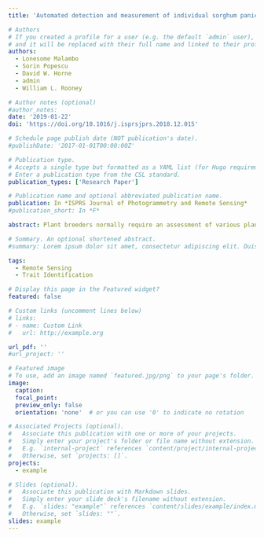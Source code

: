 ```yaml
---
title: 'Automated detection and measurement of individual sorghum panicles using density-based clustering of terrestrial lidar data'

# Authors
# If you created a profile for a user (e.g. the default `admin` user), write the username (folder name) here
# and it will be replaced with their full name and linked to their profile.
authors:
  - Lonesome Malambo
  - Sorin Popescu
  - David W. Horne
  - admin
  - William L. Rooney

# Author notes (optional)
#author_notes:
date: '2019-01-22'
doi: 'https://doi.org/10.1016/j.isprsjprs.2018.12.015'

# Schedule page publish date (NOT publication's date).
#publishDate: '2017-01-01T00:00:00Z'

# Publication type.
# Accepts a single type but formatted as a YAML list (for Hugo requirements).
# Enter a publication type from the CSL standard.
publication_types: ['Research Paper']

# Publication name and optional abbreviated publication name.
publication: In *ISPRS Journal of Photogrammetry and Remote Sensing*
#publication_short: In *F*

abstract: Plant breeders normally require an assessment of various plant traits to breed new crop varieties or improve processes in crop production. This assessment, generally referred to as plant phenotyping, often involves significant manual measurement, which creates a bottleneck in breeding programs. Using current high-density terrestrial laser scanning systems presents an opportunity to measure individual plants and organ-specific traits to support various crop improvement and agronomic initiatives. The main goal of this study was to assess the feasibility of applying terrestrial laser scanning (TLS) data for estimating counts and individual dimensions (panicle length, width, and height) of sorghum panicles – the flowering parts of sorghum plants that eventually yield seed when the plants mature. To achieve our goal, we developed and assessed a density-based clustering approach to derive the targeted information from TLS data. Estimated individual panicle data (panicle counts and individual panicle dimensions) from a random sample of 20 plots were compared with LiDAR-derived panicle data. Overall, panicles were detected (counted) with an overall accuracy of 89.3% with a 10.7% omission and 14.3% commission rate. Omission errors were caused mainly by poor point cloud sampling, while commission errors were driven by spectral similarities between panicle and other crop components such as dry foliage. Estimated panicle dimensions were highly correlated with reference LiDAR-derived panicle measurements (Panicle length Pearson correlation (r) = 0.88, Root mean square error (RMSE) = 3.10 cm; panicle width r = 0.79, RMSE = 1.67 cm; plant height r = 1.00, RMSE = 0.80 cm). A plot-level comparison involving 43 plots was also carried out between estimated panicle data and panicle data derived from a sample of harvested panicles and showed moderate to high correlations between the two datasets (Panicle length r = 0.79, RMSE = 2.48 cm; panicle width r = 0.63, RMSE = 1.49 cm; plant height r = 0.86, RMSE = 11.4 cm). The lower correlations with field data may be reflective of the impact of sampling rates, the compaction and dry down of panicles after harvest and experimental error in general. An analysis of the impact of simulated noise on estimates, showed that the developed method is moderately robust to lower noise levels (<30%) but its performance deteriorates at high levels showing the critical need for prior noise filtering. Overall, this study shows that TLS and similar point cloud data has the potential to expedite field-based plant phenotyping tasks.

# Summary. An optional shortened abstract.
#summary: Lorem ipsum dolor sit amet, consectetur adipiscing elit. Duis posuere tellus ac convallis placerat. Proin tincidunt magna sed ex sollicitudin #condimentum.

tags:
  - Remote Sensing
  - Trait Identification

# Display this page in the Featured widget?
featured: false

# Custom links (uncomment lines below)
# links:
# - name: Custom Link
#   url: http://example.org

url_pdf: ''
#url_project: ''

# Featured image
# To use, add an image named `featured.jpg/png` to your page's folder.
image:
  caption: 
  focal_point: 
  preview_only: false
  orientation: 'none'  # or you can use '0' to indicate no rotation

# Associated Projects (optional).
#   Associate this publication with one or more of your projects.
#   Simply enter your project's folder or file name without extension.
#   E.g. `internal-project` references `content/project/internal-project/index.md`.
#   Otherwise, set `projects: []`.
projects:
  - example

# Slides (optional).
#   Associate this publication with Markdown slides.
#   Simply enter your slide deck's filename without extension.
#   E.g. `slides: "example"` references `content/slides/example/index.md`.
#   Otherwise, set `slides: ""`.
slides: example
---
```

